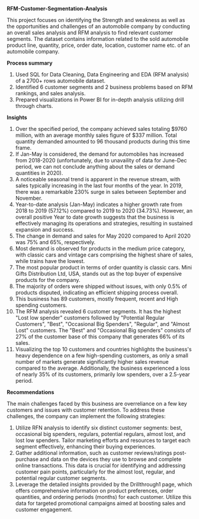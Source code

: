 **RFM-Customer-Segmentation-Analysis**

This project focuses on identifying the Strength and weakness as well as the opportunities and challenges of an automobile company by conducting an overall sales analysis and RFM analysis to find relevant customer segments. The dataset contains information related to the sold automobile product line, quantity, price, order date, location, customer name etc. of an automobile company.

**Process summary**
1.  Used SQL for Data Cleaning, Data Engineering and EDA (RFM analysis) of a 2700+ rows automobile dataset. 
2.  Identified 6 customer segments and 2 business problems based on RFM rankings, and sales analysis.
3.  Prepared visualizations in Power BI for in-depth analysis utilizing drill through charts. 

**Insights**

1. Over the specified period, the company achieved sales totaling $9760 million, with an average monthly sales figure of $337 million. Total quantity demanded amounted to 96 thousand products during this time frame.
2. If Jan-May is considered, the demand for automobiles has increased from 2018-2020 (unfortunately, due to unavaility of data for June-Dec period, we can not conclude anything about the sales or demand quantities in 2020). 
3. A noticeable seasonal trend is apparent in the revenue stream, with sales typically increasing in the last four months of the year. In 2019, there was a remarkable 230% surge in sales between September and November. 
4. Year-to-date analysis (Jan-May) indicates a higher growth rate from 2018 to 2019 (57.12%) compared to 2019 to 2020 (34.73%). However, an overall positive Year to date growth suggests that the business is effectively managing its operations and strategies, resulting in sustained expansion and success.
5. The change in demand and sales for May 2020 compared to April 2020 was 75% and 65%, respectively.
6. Most demand is observed for products in the medium price category, with classic cars and vintage cars comprising the highest share of sales, while trains have the lowest.
7. The most popular product in terms of order quantity is classic cars. Mini Gifts Distribution Ltd, USA, stands out as the top buyer of expensive products for the company.
8. The majority of orders were shipped without issues, with only 0.5% of products disputed, indicating an efficient shipping process overall.
9. This business has 89 customers, mostly frequent, recent and High spending customers.
10. The RFM analysis revealed 6 customer segments. It has the highest "Lost low spender" customers followed by "Potential Regular Customers", "Best", "Occasional Big Spenders", "Regular",  and "Almost Lost" customers. The "Best" and "Occasional Big spenders" consists of 27% of the customer base of this company that generates 66% of its sales.
11. Visualizing the top 10 customers and countries highlights the business's heavy dependence on a few high-spending customers, as only a small number of markets generate significantly higher sales revenue compared to the average. Additionally, the business experienced a loss of nearly 35% of its customers, primarily low spenders, over a 2.5-year period.


**Recommendations** 

The main challenges faced by this business are overreliance on a few key customers and issues with customer retention. To address these challenges, the company can implement the following strategies:

1. Utilize RFN analysis to identify six distinct customer segments: best, occasional big spenders, regulars, potential regulars, almost lost, and lost low spenders. Tailor marketing efforts and resources to target each segment effectively, enhancing their buying experiences.
2. Gather additional information, such as customer reviews/ratings post-purchase and data on the devices they use to browse and complete online transactions. This data is crucial for identifying and addressing customer pain points, particularly for the almost lost, regular, and potential regular customer segments.
3. Leverage the detailed insights provided by the Drillthrough1 page, which offers comprehensive information on product preferences, order quantities, and ordering periods (months) for each customer. Utilize this data for targeted promotional campaigns aimed at boosting sales and customer engagement.
